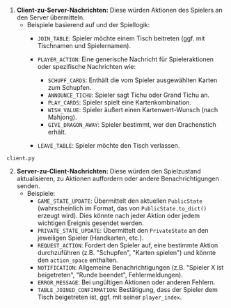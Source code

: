 1. **Client-zu-Server-Nachrichten:** Diese würden Aktionen des Spielers an den Server übermitteln.
    - Beispiele basierend auf und der Spiellogik:
        - `JOIN_TABLE`: Spieler möchte einem Tisch beitreten (ggf. mit Tischnamen und Spielernamen).
        - `PLAYER_ACTION`: Eine generische Nachricht für Spieleraktionen oder spezifische Nachrichten wie:
            - `SCHUPF_CARDS`: Enthält die vom Spieler ausgewählten Karten zum Schupfen.
            - `ANNOUNCE_TICHU`: Spieler sagt Tichu oder Grand Tichu an.
            - `PLAY_CARDS`: Spieler spielt eine Kartenkombination.
            - `WISH_VALUE`: Spieler äußert einen Kartenwert-Wunsch (nach Mahjong).
            - `GIVE_DRAGON_AWAY`: Spieler bestimmt, wer den Drachenstich erhält.

        - `LEAVE_TABLE`: Spieler möchte den Tisch verlassen.

`client.py`

2. **Server-zu-Client-Nachrichten:** Diese würden den Spielzustand aktualisieren, zu Aktionen auffordern oder andere Benachrichtigungen senden.
    - Beispiele:
        - `GAME_STATE_UPDATE`: Übermittelt den aktuellen `PublicState` (wahrscheinlich im Format, das von `PublicState.to_dict()` erzeugt wird). Dies könnte nach jeder Aktion oder jedem wichtigen Ereignis gesendet werden.
        - `PRIVATE_STATE_UPDATE`: Übermittelt den `PrivateState` an den jeweiligen Spieler (Handkarten, etc.).
        - `REQUEST_ACTION`: Fordert den Spieler auf, eine bestimmte Aktion durchzuführen (z.B. "Schupfen", "Karten spielen") und könnte den `action_space` enthalten.
        - `NOTIFICATION`: Allgemeine Benachrichtigungen (z.B. "Spieler X ist beigetreten", "Runde beendet", Fehlermeldungen).
        - `ERROR_MESSAGE`: Bei ungültigen Aktionen oder anderen Fehlern.
        - `TABLE_JOINED_CONFIRMATION`: Bestätigung, dass der Spieler dem Tisch beigetreten ist, ggf. mit seiner `player_index`.
